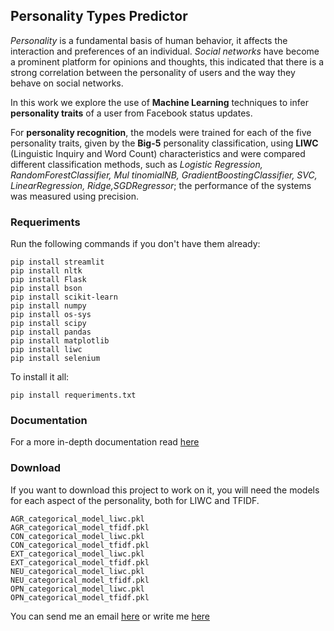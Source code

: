## Personality Types Predictor

*Personality* is a fundamental basis of human behavior, it affects the interaction and preferences of an individual. *Social networks* have become a prominent platform for opinions and thoughts, this indicated that there is a strong correlation between the personality of users and the way they behave on social networks. 

In this work we explore the use of **Machine Learning** techniques to infer **personality traits** of a user from Facebook status updates. 

For **personality recognition**, the models were trained for each of the five personality traits, given by the **Big-5** personality classification, using **LIWC** (Linguistic Inquiry and Word Count) characteristics and were compared different classification methods, such as *Logistic Regression, RandomForestClassifier, Mul tinomialNB, GradientBoostingClassifier, SVC, LinearRegression, Ridge,SGDRegressor*; the performance of the systems was measured using precision.

### Requeriments
Run the following commands if you don't have them already:

```
pip install streamlit
pip install nltk
pip install Flask
pip install bson
pip install scikit-learn
pip install numpy
pip install os-sys
pip install scipy
pip install pandas
pip install matplotlib
pip install liwc
pip install selenium
```
To install it all:
```
pip install requeriments.txt
```

### Documentation
For a more in-depth documentation read [here](https://github.com/dayfundora/Personality-Type/blob/9b1755003480280821d40af5041032f1e07a854c/doc/report.pdf)

### Download
If you want to download this project to work on it, you will need the models for each aspect of the personality, both for LIWC and TFIDF.
```
AGR_categorical_model_liwc.pkl
AGR_categorical_model_tfidf.pkl
CON_categorical_model_liwc.pkl
CON_categorical_model_tfidf.pkl
EXT_categorical_model_liwc.pkl
EXT_categorical_model_tfidf.pkl
NEU_categorical_model_liwc.pkl
NEU_categorical_model_tfidf.pkl
OPN_categorical_model_liwc.pkl
OPN_categorical_model_tfidf.pkl
```
You can send me an email [here](mailto:dayfundoraglez@gmail.com) or write me [here](t.me/AGirlHas_No_Name)
